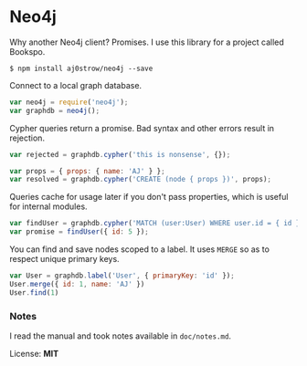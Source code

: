 # Neo4j

Why another Neo4j client? Promises. I use this library for a project called Bookspo. 

```
$ npm install aj0strow/neo4j --save
```

Connect to a local graph database. 

```javascript
var neo4j = require('neo4j');
var graphdb = neo4j();
```

Cypher queries return a promise. Bad syntax and other errors result in rejection. 

```javascript
var rejected = graphdb.cypher('this is nonsense', {});

var props = { props: { name: 'AJ' } };
var resolved = graphdb.cypher('CREATE (node { props })', props);
```

Queries cache for usage later if you don't pass properties, which is useful for internal modules. 

```javascript
var findUser = graphdb.cypher('MATCH (user:User) WHERE user.id = { id } RETURN user');
var promise = findUser({ id: 5 });
```

You can find and save nodes scoped to a label. It uses `MERGE` so as to respect unique primary keys. 

```javascript
var User = graphdb.label('User', { primaryKey: 'id' });
User.merge({ id: 1, name: 'AJ' })
User.find(1)
```

### Notes

I read the manual and took notes available in `doc/notes.md`. 

License: **MIT**

